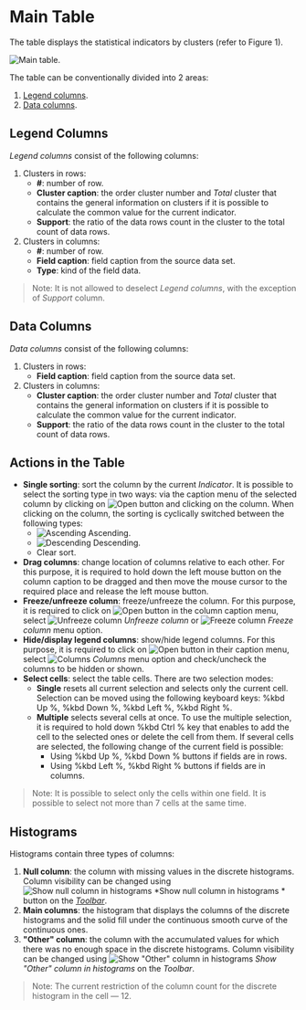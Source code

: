 # Main Table

The table displays the statistical indicators by clusters (refer to Figure 1).

![Main table.](./images/cluster-profilies-main-table.png)

The table can be conventionally divided into 2 areas:

1. [Legend columns](#kolonki-legendy).
2. [Data columns](#kolonki-dannykh).

## Legend Columns

*Legend columns* consist of the following columns:

1. Clusters in rows:
   * **#**: number of row.
   * **Cluster caption**: the order cluster number and *Total* cluster that contains the general information on clusters if it is possible to calculate the common value for the current indicator.
   * **Support**: the ratio of the data rows count in the cluster to the total count of data rows.
2. Clusters in columns:
   * **#**: number of row.
   * **Field caption**: field caption from the source data set.
   * **Type**: kind of the field data.

> Note: It is not allowed to deselect *Legend columns*, with the exception of *Support* column.

## Data Columns

*Data columns* consist of the following columns:

1. Clusters in rows:
   * **Field caption**: field caption from the source data set.
2. Clusters in columns:
   * **Cluster caption**: the order cluster number and *Total* cluster that contains the general information on clusters if it is possible to calculate the common value for the current indicator.
   * **Support**: the ratio of the data rows count in the cluster to the total count of data rows.

## Actions in the Table

* **Single sorting**: sort the column by the current *Indicator*. It is possible to select the sorting type in two ways: via the caption menu of the selected column by clicking on ![Open](../../images/icons/toolbar-controls/down_default.svg) button and clicking on the column. When clicking on the column, the sorting is cyclically switched between the following types:
   * ![Ascending](../../images/icons/toolbar-controls/low-to-hight_default.svg) Ascending.
   * ![Descending](../../images/icons/toolbar-controls/hight-to-low_default.svg) Descending.
   * Clear sort.
* **Drag columns**: change location of columns relative to eaсh other. For this purpose, it is required to hold down the left mouse button on the column caption to be dragged and then move the mouse cursor to the required place and release the left mouse button.
* **Freeze/unfreeze column**: freeze/unfreeze the column. For this purpose, it is required to click on ![Open](../../images/icons/toolbar-controls/down_default.svg) button in the column caption menu, select ![Unfreeze column](../../images/icons/grid/hmenu-unlock.svg) *Unfreeze column* or ![Freeze column](../../images/icons/grid/hmenu-lock.svg) *Freeze column* menu option.
* **Hide/display legend columns**: show/hide legend columns. For this purpose, it is required to click on ![Open](../../images/icons/toolbar-controls/down_default.svg) button in their caption menu, select ![Columns](../../images/icons/grid/columns.svg) *Columns* menu option and check/uncheck the columns to be hidden or shown.
* **Select cells**: select the table cells. There are two selection modes:
   * **Single** resets all current selection and selects only the current cell. Selection can be moved using the following keyboard keys: %kbd Up %, %kbd Down %, %kbd Left %, %kbd Right %.
   * **Multiple** selects several cells at once. To use the multiple selection, it is required to hold down %kbd Ctrl % key that enables to add the cell to the selected ones or delete the cell from them. If several cells are selected, the following change of the current field is possible:
      * Using %kbd Up %, %kbd Down % buttons if fields are in rows.
      * Using %kbd Left %, %kbd Right % buttons if fields are in columns.

> Note: It is possible to select only the cells within one field. It is possible to select not more than 7 cells at the same time.

## Histograms

Histograms contain three types of columns:

1. **Null column**: the column with missing values in the discrete histograms. Column visibility can be changed using ![Show null column in histograms ](../../images/icons/toolbar-controls/null-count_default.svg) *Show null column in histograms * button on the [*Toolbar*](./toolbar.md).
2. **Main columns**: the histogram that displays the columns of the discrete histograms and the solid fill under the continuous smooth curve of the continuous ones.
3. **"Other" column**: the column with the accumulated values for which there was no enough space in the discrete histograms. Column visibility can be changed using ![Show "Other" column in histograms](../../images/icons/viewers/cluster-profiles/cluster-profiles/sliced_18x18/residue-count_default.svg) *Show "Other" column in histograms* on the *Toolbar*.

> Note: The current restriction of the column count for the discrete histogram in the cell — 12.
